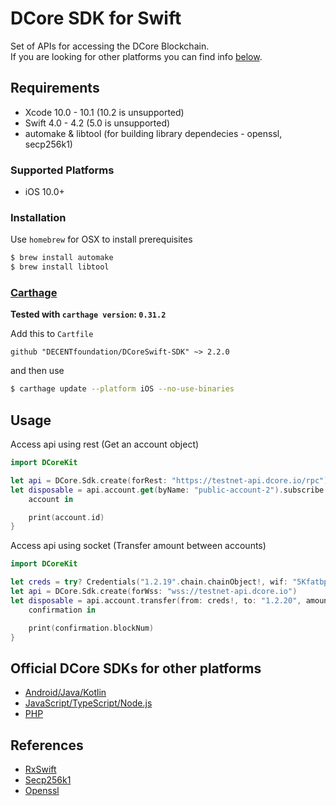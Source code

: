 
DCore SDK for Swift
======================================

Set of APIs for accessing the DCore Blockchain. <br>
If you are looking for other platforms you can find info [below](#official-dcore-sdks-for-other-platforms).


## Requirements

* Xcode 10.0 - 10.1 (10.2 is unsupported)
* Swift 4.0 - 4.2 (5.0 is unsupported)
* automake & libtool (for building library dependecies - openssl, secp256k1)

### Supported Platforms

* iOS 10.0+

### Installation

Use `homebrew` for OSX to install prerequisites

```bash
$ brew install automake
$ brew install libtool
```

### [Carthage](https://github.com/Carthage/Carthage)

**Tested with `carthage version`: `0.31.2`**

Add this to `Cartfile`

```
github "DECENTfoundation/DCoreSwift-SDK" ~> 2.2.0
```

and then use

```bash
$ carthage update --platform iOS --no-use-binaries
```

## Usage

Access api using rest (Get an account object)

```swift
import DCoreKit

let api = DCore.Sdk.create(forRest: "https://testnet-api.dcore.io/rpc")
let disposable = api.account.get(byName: "public-account-2").subscribe { 
	account in

	print(account.id) 
}
```

Access api using socket (Transfer amount between accounts)

```swift
import DCoreKit

let creds = try? Credentials("1.2.19".chain.chainObject!, wif: "5KfatbpE1zVdnHgFydT7Cg9hJmUVLN7vQXJkBbzGrNSND3uFmAa")
let api = DCore.Sdk.create(forWss: "wss://testnet-api.dcore.io")
let disposable = api.account.transfer(from: creds!, to: "1.2.20", amount: AssetAmount(1000000)).subscribe { 
	confirmation in

	print(confirmation.blockNum) 
}
```

## Official DCore SDKs for other platforms

- [Android/Java/Kotlin](https://github.com/DECENTfoundation/DCoreKt-SDK)
- [JavaScript/TypeScript/Node.js](https://github.com/DECENTfoundation/DCoreJS-SDK)
- [PHP](https://github.com/DECENTfoundation/DCorePHP-SDK)


## References

* [RxSwift](https://github.com/ReactiveX/RxSwift)
* [Secp256k1](https://github.com/bitcoin-core/secp256k1.git)
* [Openssl](https://www.openssl.org/source/openssl-$OPENSSL_VERSION.tar.gz)